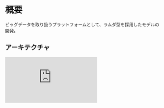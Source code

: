 # 概要
ビッグデータを取り扱うプラットフォームとして、ラムダ型を採用したモデルの開発。

## アーキテクチャ 
![全体アーキテクチャ](https://github.com/TurkeyLeg0403/DataLamda/blob/master/docs/arc/img/architecture.pdf)
